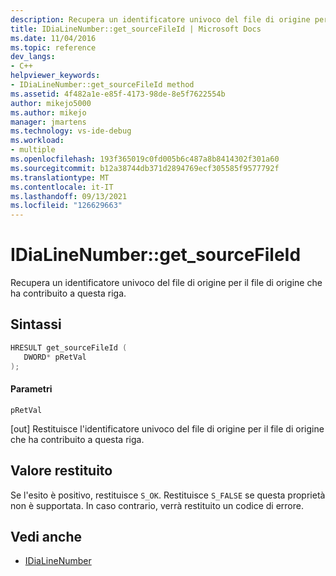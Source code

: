 ```yaml
---
description: Recupera un identificatore univoco del file di origine per il file di origine che ha contribuito a questa riga.
title: IDiaLineNumber::get_sourceFileId | Microsoft Docs
ms.date: 11/04/2016
ms.topic: reference
dev_langs:
- C++
helpviewer_keywords:
- IDiaLineNumber::get_sourceFileId method
ms.assetid: 4f482a1e-e85f-4173-98de-8e5f7622554b
author: mikejo5000
ms.author: mikejo
manager: jmartens
ms.technology: vs-ide-debug
ms.workload:
- multiple
ms.openlocfilehash: 193f365019c0fd005b6c487a8b8414302f301a60
ms.sourcegitcommit: b12a38744db371d2894769ecf305585f9577792f
ms.translationtype: MT
ms.contentlocale: it-IT
ms.lasthandoff: 09/13/2021
ms.locfileid: "126629663"
---
```

# <a name="idialinenumberget_sourcefileid"></a>IDiaLineNumber::get_sourceFileId
Recupera un identificatore univoco del file di origine per il file di origine che ha contribuito a questa riga.

## <a name="syntax"></a>Sintassi

```C++
HRESULT get_sourceFileId ( 
   DWORD* pRetVal
);
```

#### <a name="parameters"></a>Parametri
 `pRetVal`

[out] Restituisce l'identificatore univoco del file di origine per il file di origine che ha contribuito a questa riga.

## <a name="return-value"></a>Valore restituito
 Se l'esito è positivo, restituisce `S_OK`. Restituisce `S_FALSE` se questa proprietà non è supportata. In caso contrario, verrà restituito un codice di errore.

## <a name="see-also"></a>Vedi anche
- [IDiaLineNumber](../../debugger/debug-interface-access/idialinenumber.md)
